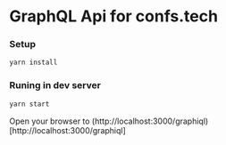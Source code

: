 # GraphQL Api for confs.tech

### Setup

``` bash
yarn install
```

### Runing in dev server

``` bash
yarn start
```

Open your browser to (http://localhost:3000/graphiql)[http://localhost:3000/graphiql]
